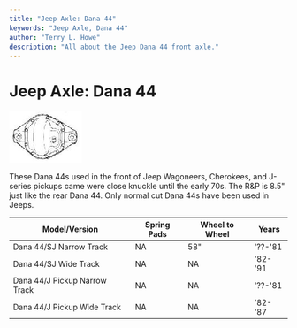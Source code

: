 ```yaml
---
title: "Jeep Axle: Dana 44"
keywords: "Jeep Axle, Dana 44"
author: "Terry L. Howe"
description: "All about the Jeep Dana 44 front axle."
---
```

# Jeep Axle: Dana 44

[![Dana 44 diff cover](/images/axle/bwd44_.jpg)](/images/axle/bwd44.jpg)   

These Dana 44s used in the front of Jeep Wagoneers, Cherokees, and J-series pickups came were close knuckle until the early 70s. The R&P is 8.5" just like the rear Dana 44. Only normal cut Dana 44s have been used in Jeeps.

Model/Version | Spring Pads | Wheel to Wheel | Years  
---|---|---|---  
Dana 44/SJ Narrow Track | NA | 58" | '??-'81  
Dana 44/SJ Wide Track | NA | NA | '82-'91  
Dana 44/J Pickup Narrow Track | NA | NA | '??-'81  
Dana 44/J Pickup Wide Track | NA | NA | '82-'87